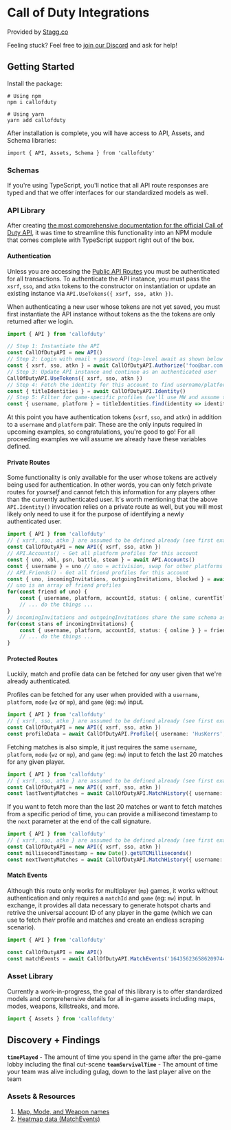 # Call of Duty Integrations

Provided by [Stagg.co](https://stagg.co)

Feeling stuck? Feel free to [join our Discord](https://stagg.co/discord/join) and ask for help!

## Getting Started

Install the package:

```
# Using npm
npm i callofduty
```

```
# Using yarn
yarn add callofduty
```

After installation is complete, you will have access to API, Assets, and Schema libraries:

```
import { API, Assets, Schema } from 'callofduty'
```

### Schemas

If you're using TypeScript, you'll notice that all API route responses are typed and that we offer interfaces for our standardized models as well.

### API Library

After creating [the most comprehensive documentation for the official Call of Duty API](https://documenter.getpostman.com/view/5519582/SzzgAefq), it was time to streamline this functionality into an NPM module that comes complete with TypeScript support right out of the box.

#### Authentication

Unless you are accessing the [Public API Routes](https://documenter.getpostman.com/view/5519582/SzzgAefq#77e19cd5-d629-4b06-a2f3-057ef9f4378f) you must be authenticated for all transactions. To authenticate the API instance, you must pass the `xsrf`, `sso`, and `atkn` tokens to the constructor on instantiation or update an existing instance via `API.UseTokens({ xsrf, sso, atkn })`.

When authenticating a new user whose tokens are not yet saved, you must first instantiate the API instance without tokens as the the tokens are only returned after we login.

```ts
import { API } from 'callofduty'

// Step 1: Instantiate the API
const CallOfDutyAPI = new API()
// Step 2: Login with email + password (top-level await as shown below may not be available in your environment, wrap as necessary)
const { xsrf, sso, atkn } = await CallOfDutyAPI.Authorize('foo@bar.com', 'shhhhh!')
// Step 3: Update API instance and continue as an authenticated user
CallOfDutyAPI.UseTokens({ xsrf, sso, atkn })
// Step 4: Fetch the identity for this account to find username/platform for desired game
const { titleIdentities } = await CallOfDutyAPI.Identity()
// Step 5: Filter for game-specific profiles (we'll use MW and assume there is only one profile but multiple are supported)
const { username, platform } = titleIdentities.find(identity => identity.title === 'mw')
```

At this point you have authentication tokens (`xsrf`, `sso`, and `atkn`) in addition to a `username` and `platform` pair. These are the only inputs required in upcoming examples, so congratulations, you're good to go! For all proceeding examples we will assume we already have these variables defined.

#### Private Routes

Some functionality is only available for the user whose tokens are actively being used for authentication. In other words, you can only fetch private routes for _yourself_ and cannot fetch this information for any players other than the currently authenticated user. It's worth mentioning that the above `API.Identity()` invocation relies on a private route as well, but you will most likely only need to use it for the purpose of identifying a newly authenticated user.

```ts
import { API } from 'callofduty'
// { xsrf, sso, atkn } are assumed to be defined already (see first example)
const CallOfDutyAPI = new API({ xsrf, sso, atkn })
// API.Accounts() - Get all platform profiles for this account
const { uno, xbl, psn, battle, steam } = await API.Accounts()
const { username } = uno // uno = activision, swap for other platforms as needed
// API.Friends() - Get all friend profiles for this account
const { uno, incomingInvitations, outgoingInvitations, blocked } = await API.Friends()
// uno is an array of friend profiles
for(const friend of uno) {
    const { username, platform, accountId, status: { online, curentTitleId } } = friend
    // ... do the things ...
}
// incomingInvitations and outgoingInvitations share the same schema as friends without currentTitleId
for(const stans of incomingInvitations) {
    const { username, platform, accountId, status: { online } } = friend
    // ... do the things ...
}
```

#### Protected Routes

Luckily, match and profile data can be fetched for _any_ user given that we're already authenticated.

Profiles can be fetched for any user when provided with a `username`, `platform`, `mode` (`wz` or `mp`), and `game` (eg: `mw`) input.

```ts
import { API } from 'callofduty'
// { xsrf, sso, atkn } are assumed to be defined already (see first example)
const CallOfDutyAPI = new API({ xsrf, sso, atkn })
const profileData = await CallOfDutyAPI.Profile({ username: 'HusKerrs', platform: 'uno' }, 'wz', 'mw')
```

Fetching matches is also simple, it just requires the same `username`, `platform`, `mode` (`wz` or `mp`), and `game` (eg: `mw`) input to fetch the last 20 matches for any given player.

```ts
import { API } from 'callofduty'
// { xsrf, sso, atkn } are assumed to be defined already (see first example)
const CallOfDutyAPI = new API({ xsrf, sso, atkn })
const lastTwentyMatches = await CallOfDutyAPI.MatchHistory({ username: 'HusKerrs', platform: 'uno' }, 'wz', 'mw')
```

If you want to fetch more than the last 20 matches or want to fetch matches from a specific period of time, you can provide a millisecond timestamp to the `next` parameter at the end of the call signature.

```ts
import { API } from 'callofduty'
// { xsrf, sso, atkn } are assumed to be defined already (see first example)
const CallOfDutyAPI = new API({ xsrf, sso, atkn })
const millisecondTimestamp = new Date().getUTCMilliseconds()
const nextTwentyMatches = await CallOfDutyAPI.MatchHistory({ username: 'HusKerrs', platform: 'uno' }, 'wz', 'mw', millisecondTimestamp)
```

#### Match Events

Although this route only works for multiplayer (`mp`) games, it works without authentication and only requires a `matchId` and `game` (eg: `mw`) input. In exchange, it provides all data necessary to generate hotspot charts and retrive the universal account ID of any player in the game (which we can use to fetch _their_ profile and matches and create an endless scraping scenario). 

```ts
import { API } from 'callofduty'

const CallOfDutyAPI = new API()
const matchEvents = await CallOfDutyAPI.MatchEvents('16435623658620974427', 'mw')
```

### Asset Library

Currently a work-in-progress, the goal of this library is to offer standardized models and comprehensive details for all in-game assets including maps, modes, weapons, killstreaks, and more.

```ts
import { Assets } from 'callofduty'
```

## Discovery + Findings

**`timePlayed`** - The amount of time you spend in the game after the pre-game lobby including the final cut-scene
**`teamSurvivalTime`** - The amount of time your team was alive including gulag, down to the last player alive on the team

### Assets & Resources

1. [Map, Mode, and Weapon names](https://my.callofduty.com/content/atvi/callofduty/mycod/web/en/data/json/iq-content-xweb.js)
2. [Heatmap data (MatchEvents)](https://my.callofduty.com/api/papi-client/ce/v1/title/mw/platform/battle/match/8944019869464002060/matchMapEvents)
